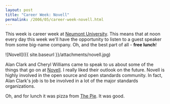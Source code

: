 ```yaml
---
layout: post
title: "Career Week: Novell"
permalink: /2006/05/career-week-novell.html
---
```


This week is career week at [Neumont University][1]. This means that at noon every day this week we'll have the
opportunity to listen to a guest speaker from some big-name company. Oh, and the best part of all - **free lunch**!

![Novell]({{ site.baseurl }}/attachments/novell.jpg)

Alan Clark and Cheryl Williams came to speak to us about some of the things that go on at [Novell][2]. I really liked
their outlook on the future. Novell is highly involved in the open source and open standards community. In fact, Alan
Clark's job is to be involved in a lot of the major standards organizations.

Oh, and for lunch it was pizza from [The Pie][3]. It was good.


  [1]: http://www.neumont.edu
  [2]: http://www.novell.com
  [3]: http://www.thepie.com
